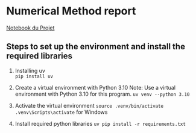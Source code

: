 # Numerical Method report



[Notebook du Projet](https://armanddevacc.github.io/numerical-method-in-finance/numerical-method.html)

## Steps to set up the environment and install the required libraries
1. Installing uv                            
    `pip install uv`

2. Create a virtual environment with Python 3.10 
    Note: Use a virtual environment with Python 3.10 for this program.
    `uv venv --python 3.10`

3. Activate the virtual environment
    `source .venv/bin/activate`
    `.venv\Scripts\activate` for Windows

4. Install required python libraries 
    `uv pip install -r requirements.txt`
